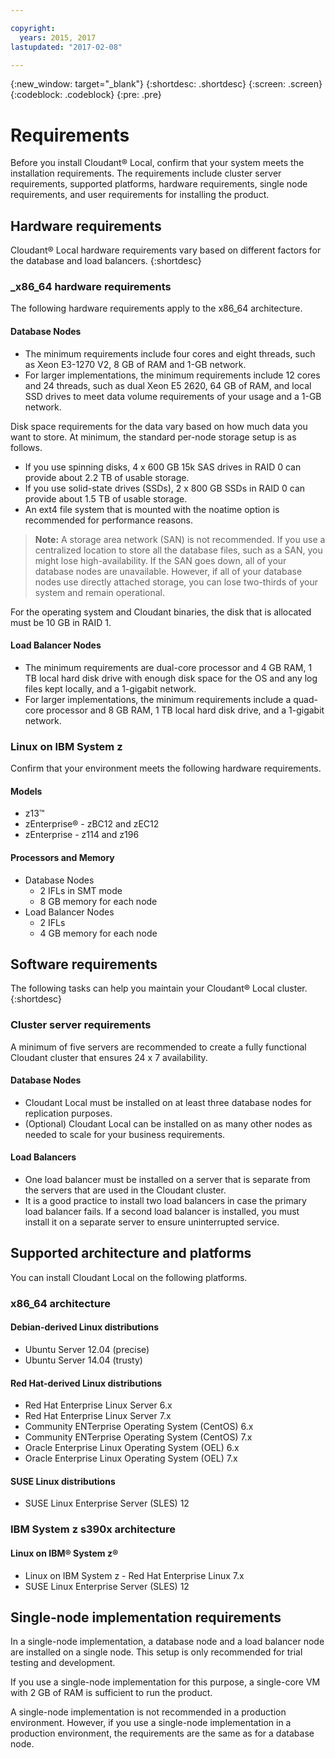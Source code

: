```yaml
---

copyright:
  years: 2015, 2017
lastupdated: "2017-02-08"

---
```


{:new_window: target="_blank"}
{:shortdesc: .shortdesc}
{:screen: .screen}
{:codeblock: .codeblock}
{:pre: .pre}

# Requirements

Before you install Cloudant&reg; Local, confirm that your system
meets the installation requirements. The requirements include
cluster server requirements, supported platforms, hardware
requirements, single node requirements, and user requirements for
installing the product.

## Hardware requirements

Cloudant&reg; Local hardware requirements vary based on different
factors for the database and load balancers.
{:shortdesc}

### _x86_64 hardware requirements

The following hardware requirements apply to the x86_64
architecture.

#### Database Nodes

*  The minimum requirements include four cores and eight threads,
   such as Xeon E3-1270 V2, 8 GB of RAM and 1-GB network.
*  For larger implementations, the minimum requirements include
   12 cores and 24 threads, such as dual Xeon E5 2620, 64 GB of
   RAM, and local SSD drives to meet data volume requirements of
   your usage and a 1-GB network.

Disk space requirements for the data vary based on how much data
you want to store. At minimum, the standard per-node storage
setup is as follows.

*  If you use spinning disks, 4 x 600 GB 15k SAS drives in RAID 0
   can provide about 2.2 TB of usable storage.
*  If you use solid-state drives (SSDs), 2 x 800 GB SSDs in RAID
   0 can provide about 1.5 TB of usable storage.
*  An ext4 file system that is mounted with the noatime option is
   recommended for performance reasons.

>   **Note:** A storage area network (SAN) is not recommended. If you use
    a centralized location to store all the database files, such as a
    SAN, you might lose high-availability. If the SAN goes down, all
    of your database nodes are unavailable. However, if all of your
    database nodes use directly attached storage, you can lose
    two-thirds of your system and remain operational.

For the operating system and Cloudant binaries, the disk that is
allocated must be 10 GB in RAID 1.

#### Load Balancer Nodes

*  The minimum requirements are dual-core processor and 4 GB RAM,
   1 TB local hard disk drive with enough disk space for the OS
   and any log files kept locally,
   and a 1-gigabit network.
*  For larger implementations, the minimum requirements include a
   quad-core processor and 8 GB RAM, 1 TB local hard disk drive,
   and a 1-gigabit network.

### Linux on IBM System z

Confirm that your environment meets the following hardware
requirements.

#### Models

*  z13&trade;
*  zEnterprise&reg; - zBC12 and zEC12
*  zEnterprise - z114 and z196

#### Processors and Memory

*  Database Nodes
   *  2 IFLs in SMT mode
   *  8 GB memory for each node
*  Load Balancer Nodes
   *  2 IFLs
   *  4 GB memory for each node

## Software requirements

The following tasks can help you maintain your Cloudant&reg; Local
cluster.
{:shortdesc}

### Cluster server requirements

A minimum of five servers are recommended to create a fully
functional Cloudant cluster that ensures 24 x 7 availability.

#### Database Nodes

*  Cloudant Local must be installed on at least three database
   nodes for replication purposes.
*  (Optional) Cloudant Local can be installed on as many other
   nodes as needed to scale for your business requirements.

#### Load Balancers

*  One load balancer must be installed on a server that is
   separate from the servers that are used in the Cloudant
   cluster.
*  It is a good practice to install two load balancers in case
   the primary load balancer fails. If a second load balancer is
   installed, you must install it on a separate server to ensure
   uninterrupted service.

## Supported architecture and platforms

You can install Cloudant Local on the following platforms.

### x86_64 architecture

#### Debian-derived Linux distributions

*  Ubuntu Server 12.04 (precise)
*  Ubuntu Server 14.04 (trusty)

#### Red Hat-derived Linux distributions

*  Red Hat Enterprise Linux Server 6.x
*  Red Hat Enterprise Linux Server 7.x
*  Community ENTerprise Operating System (CentOS) 6.x
*  Community ENTerprise Operating System (CentOS) 7.x
*  Oracle Enterprise Linux Operating System (OEL) 6.x
*  Oracle Enterprise Linux Operating System (OEL) 7.x

#### SUSE Linux distributions

*  SUSE Linux Enterprise Server (SLES) 12

### IBM System z s390x architecture

#### Linux on IBM&reg; System z&reg;

*  Linux on IBM System z - Red Hat Enterprise Linux 7.x
*  SUSE Linux Enterprise Server (SLES) 12

## Single-node implementation requirements

In a single-node implementation, a database node and a load
balancer node are installed on a single node. This setup is only
recommended for trial testing and development.

If you use a single-node implementation for this purpose, a
single-core VM with 2 GB of RAM is sufficient to run the
product.

A single-node implementation is not recommended in a production
environment. However, if you use a single-node implementation in
a production environment, the requirements are the same as for a
database node.
